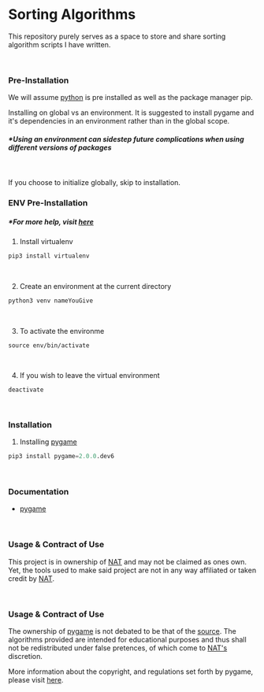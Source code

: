 # Sorting Algorithms

This repository purely serves as a space to store and share sorting algorithm scripts I have written. 

<br />

### Pre-Installation

We will assume [python](https://www.python.org/) is pre installed as well as the package manager pip.

Installing on global vs an environment. It is suggested to install pygame and it's dependencies in an environment rather than in the global scope. 
##### *Using an environment can sidestep future complications when using different versions of packages

<br />

If you choose to initialize globally, skip to installation.

### ENV Pre-Installation
##### *For more help, visit [here](https://packaging.python.org/guides/installing-using-pip-and-virtual-environments/)
1. Install virtualenv
```python
pip3 install virtualenv
```
<br />

2. Create an environment at the current directory
```python
python3 venv nameYouGive
```

<br />

3. To activate the environme
```
source env/bin/activate
```

<br />

4. If you wish to leave the virtual environment
```
deactivate
```
<br />

### Installation

1. Installing [pygame](https://pypi.org/project/pygame/)
```python
pip3 install pygame=2.0.0.dev6
```

<br />

### Documentation

* [pygame](https://www.pygame.org/docs/)

<br />

### Usage & Contract of Use 
This project is in ownership of [NAT](https://github.com/Nat-07) and may not be claimed as ones own. Yet, the tools used to make said project are not in any way affiliated or taken credit by [NAT](https://github.com/Nat-07). 

<br />

### Usage & Contract of Use 

The ownership of [pygame](https://www.pygame.org/) is not debated to be that of the [source](https://www.pygame.org/docs/). The algorithms provided are intended for educational purposes and thus shall not be redistributed under false pretences, of which come to [NAT's](https://github.com/Nat-07) discretion. 

More information about the copyright, and regulations set forth by pygame, please visit [here](https://www.pygame.org/).


